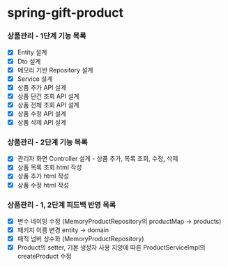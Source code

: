 # spring-gift-product

### 상품관리 - 1단계 기능 목록

- [x] Entity 설계
- [x] Dto 설계
- [x] 메모리 기반 Repository 설계
- [x] Service 설계
- [x] 상품 추가 API 설계
- [x] 상품 단건 조회 API 설계
- [x] 상품 전체 조회 API 설계
- [x] 상품 수정 API 설계
- [x] 상품 삭제 API 설계

### 상품관리 - 2단계 기능 목록

- [x] 관리자 화면 Controller 설계 - 상품 추가, 목록 조회, 수정, 삭제
- [x] 상품 목록 조회 html 작성
- [x] 상품 추가 html 작성
- [x] 상품 수정 html 작성

### 상품관리 - 1, 2단계 피드백 반영 목록

- [x] 변수 네이밍 수정 (MemoryProductRepository의 productMap -> products)
- [x] 패키지 이름 변경 entity -> domain
- [x] 매직 넘버 상수화 (MemoryProductRepository)
- [x] Product의 setter, 기본 생성자 사용 지양에 따른 ProductServiceImpl의 createProduct 수정 
